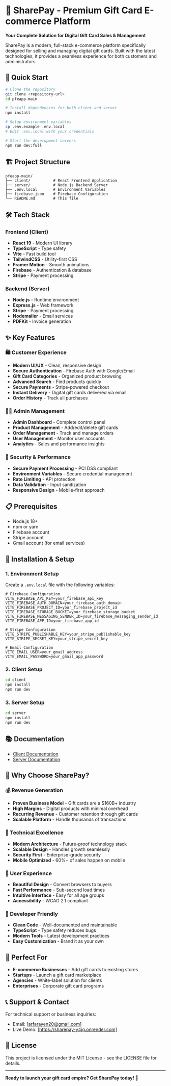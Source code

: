 # 🎁 SharePay - Premium Gift Card E-commerce Platform

**Your Complete Solution for Digital Gift Card Sales & Management**

SharePay is a modern, full-stack e-commerce platform specifically designed for selling and managing digital gift cards. Built with the latest technologies, it provides a seamless experience for both customers and administrators.

## 🚀 Quick Start

```bash
# Clone the repository
git clone <repository-url>
cd pfeapp-main

# Install dependencies for both client and server
npm install

# Setup environment variables
cp .env.example .env.local
# Edit .env.local with your credentials

# Start the development servers
npm run dev:full
```

## 🏗️ Project Structure

```
pfeapp-main/
├── client/          # React Frontend Application
├── server/          # Node.js Backend Server
├── .env.local       # Environment Variables
├── firebase.json    # Firebase Configuration
└── README.md        # This file
```

## 🛠️ Tech Stack

### Frontend (Client)
- **React 19** - Modern UI library
- **TypeScript** - Type safety
- **Vite** - Fast build tool
- **TailwindCSS** - Utility-first CSS
- **Framer Motion** - Smooth animations
- **Firebase** - Authentication & database
- **Stripe** - Payment processing

### Backend (Server)
- **Node.js** - Runtime environment
- **Express.js** - Web framework
- **Stripe** - Payment processing
- **Nodemailer** - Email services
- **PDFKit** - Invoice generation

## ✨ Key Features

### 🛍️ Customer Experience
- **Modern UI/UX** - Clean, responsive design
- **Secure Authentication** - Firebase Auth with Google/Email
- **Gift Card Categories** - Organized product browsing
- **Advanced Search** - Find products quickly
- **Secure Payments** - Stripe-powered checkout
- **Instant Delivery** - Digital gift cards delivered via email
- **Order History** - Track all purchases

### 👨‍💼 Admin Management
- **Admin Dashboard** - Complete control panel
- **Product Management** - Add/edit/delete gift cards
- **Order Management** - Track and manage orders
- **User Management** - Monitor user accounts
- **Analytics** - Sales and performance insights

### 🔐 Security & Performance
- **Secure Payment Processing** - PCI DSS compliant
- **Environment Variables** - Secure credential management
- **Rate Limiting** - API protection
- **Data Validation** - Input sanitization
- **Responsive Design** - Mobile-first approach

## 📋 Prerequisites

- Node.js 18+
- npm or yarn
- Firebase account
- Stripe account
- Gmail account (for email services)

## 🎯 Installation & Setup

### 1. Environment Setup
Create a `.env.local` file with the following variables:

```env
# Firebase Configuration
VITE_FIREBASE_API_KEY=your_firebase_api_key
VITE_FIREBASE_AUTH_DOMAIN=your_firebase_auth_domain
VITE_FIREBASE_PROJECT_ID=your_firebase_project_id
VITE_FIREBASE_STORAGE_BUCKET=your_firebase_storage_bucket
VITE_FIREBASE_MESSAGING_SENDER_ID=your_firebase_messaging_sender_id
VITE_FIREBASE_APP_ID=your_firebase_app_id

# Stripe Configuration
VITE_STRIPE_PUBLISHABLE_KEY=your_stripe_publishable_key
VITE_STRIPE_SECRET_KEY=your_stripe_secret_key

# Email Configuration
VITE_EMAIL_USER=your_gmail_address
VITE_EMAIL_PASSWORD=your_gmail_app_password
```

### 2. Client Setup
```bash
cd client
npm install
npm run dev
```

### 3. Server Setup
```bash
cd server
npm install
npm run dev
```

## 📚 Documentation

- [Client Documentation](./client/README.md)
- [Server Documentation](./server/README.md)

## 🎯 Why Choose SharePay?

### 💰 Revenue Generation
- **Proven Business Model** - Gift cards are a $160B+ industry
- **High Margins** - Digital products with minimal overhead
- **Recurring Revenue** - Customer retention through gift cards
- **Scalable Platform** - Handle thousands of transactions

### 🚀 Technical Excellence
- **Modern Architecture** - Future-proof technology stack
- **Scalable Design** - Handles growth seamlessly
- **Security First** - Enterprise-grade security
- **Mobile Optimized** - 60%+ of sales happen on mobile

### 🎨 User Experience
- **Beautiful Design** - Convert browsers to buyers
- **Fast Performance** - Sub-second load times
- **Intuitive Interface** - Easy for all age groups
- **Accessibility** - WCAG 2.1 compliant

### 🔧 Developer Friendly
- **Clean Code** - Well-documented and maintainable
- **TypeScript** - Type safety reduces bugs
- **Modern Tools** - Latest development practices
- **Easy Customization** - Brand it as your own

## 🌟 Perfect For

- **E-commerce Businesses** - Add gift cards to existing stores
- **Startups** - Launch a gift card marketplace
- **Agencies** - White-label solution for clients
- **Enterprises** - Corporate gift card programs

## 📞 Support & Contact

For technical support or business inquiries:
- Email: [arfarayen20@gmail.com]
- Live Demo: [https://sharepay-y4jq.onrender.com]

## 📄 License

This project is licensed under the MIT License - see the LICENSE file for details.

---

**Ready to launch your gift card empire? Get SharePay today! 🚀**


